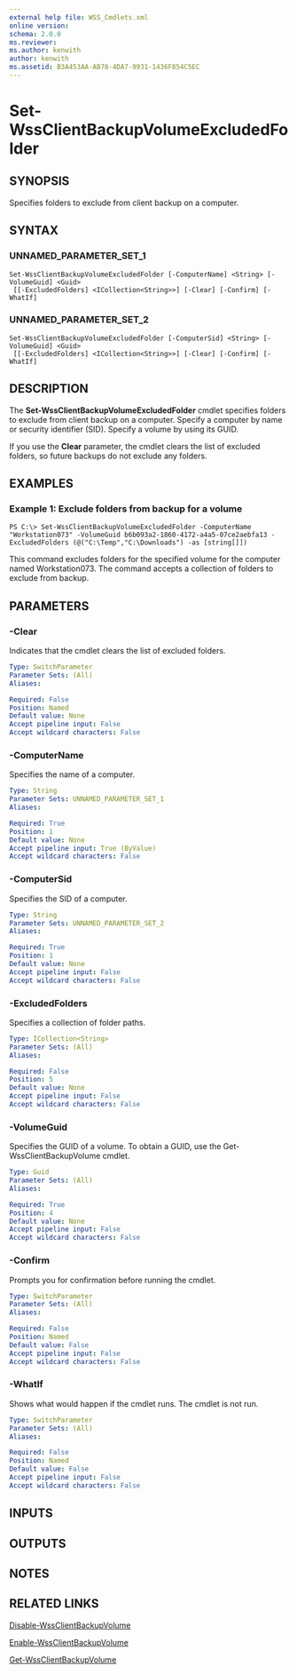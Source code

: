 ```yaml
---
external help file: WSS_Cmdlets.xml
online version: 
schema: 2.0.0
ms.reviewer:
ms.author: kenwith
author: kenwith
ms.assetid: B3A453AA-AB78-4DA7-9931-1436F854C5EC
---
```


# Set-WssClientBackupVolumeExcludedFolder

## SYNOPSIS
Specifies folders to exclude from client backup on a computer.

## SYNTAX

### UNNAMED_PARAMETER_SET_1
```
Set-WssClientBackupVolumeExcludedFolder [-ComputerName] <String> [-VolumeGuid] <Guid>
 [[-ExcludedFolders] <ICollection<String>>] [-Clear] [-Confirm] [-WhatIf]
```

### UNNAMED_PARAMETER_SET_2
```
Set-WssClientBackupVolumeExcludedFolder [-ComputerSid] <String> [-VolumeGuid] <Guid>
 [[-ExcludedFolders] <ICollection<String>>] [-Clear] [-Confirm] [-WhatIf]
```

## DESCRIPTION
The **Set-WssClientBackupVolumeExcludedFolder** cmdlet specifies folders to exclude from client backup on a computer.
Specify a computer by name or security identifier (SID).
Specify a volume by using its GUID.

If you use the **Clear** parameter, the cmdlet clears the list of excluded folders, so future backups do not exclude any folders.

## EXAMPLES

### Example 1: Exclude folders from backup for a volume
```
PS C:\> Set-WssClientBackupVolumeExcludedFolder -ComputerName "Workstation073" -VolumeGuid b6b093a2-1860-4172-a4a5-07ce2aebfa13 -ExcludedFolders (@("C:\Temp","C:\Downloads") -as [string[]])
```

This command excludes folders for the specified volume for the computer named Workstation073.
The command accepts a collection of folders to exclude from backup.

## PARAMETERS

### -Clear
Indicates that the cmdlet clears the list of excluded folders.

```yaml
Type: SwitchParameter
Parameter Sets: (All)
Aliases: 

Required: False
Position: Named
Default value: None
Accept pipeline input: False
Accept wildcard characters: False
```

### -ComputerName
Specifies the name of a computer.

```yaml
Type: String
Parameter Sets: UNNAMED_PARAMETER_SET_1
Aliases: 

Required: True
Position: 1
Default value: None
Accept pipeline input: True (ByValue)
Accept wildcard characters: False
```

### -ComputerSid
Specifies the SID of a computer.

```yaml
Type: String
Parameter Sets: UNNAMED_PARAMETER_SET_2
Aliases: 

Required: True
Position: 1
Default value: None
Accept pipeline input: False
Accept wildcard characters: False
```

### -ExcludedFolders
Specifies a collection of folder paths.

```yaml
Type: ICollection<String>
Parameter Sets: (All)
Aliases: 

Required: False
Position: 5
Default value: None
Accept pipeline input: False
Accept wildcard characters: False
```

### -VolumeGuid
Specifies the GUID of a volume.
To obtain a GUID, use the Get-WssClientBackupVolume cmdlet.

```yaml
Type: Guid
Parameter Sets: (All)
Aliases: 

Required: True
Position: 4
Default value: None
Accept pipeline input: False
Accept wildcard characters: False
```

### -Confirm
Prompts you for confirmation before running the cmdlet.

```yaml
Type: SwitchParameter
Parameter Sets: (All)
Aliases: 

Required: False
Position: Named
Default value: False
Accept pipeline input: False
Accept wildcard characters: False
```

### -WhatIf
Shows what would happen if the cmdlet runs.
The cmdlet is not run.

```yaml
Type: SwitchParameter
Parameter Sets: (All)
Aliases: 

Required: False
Position: Named
Default value: False
Accept pipeline input: False
Accept wildcard characters: False
```

## INPUTS

## OUTPUTS

## NOTES

## RELATED LINKS

[Disable-WssClientBackupVolume](./Disable-WssClientBackupVolume.md)

[Enable-WssClientBackupVolume](./Enable-WssClientBackupVolume.md)

[Get-WssClientBackupVolume](./Get-WssClientBackupVolume.md)

